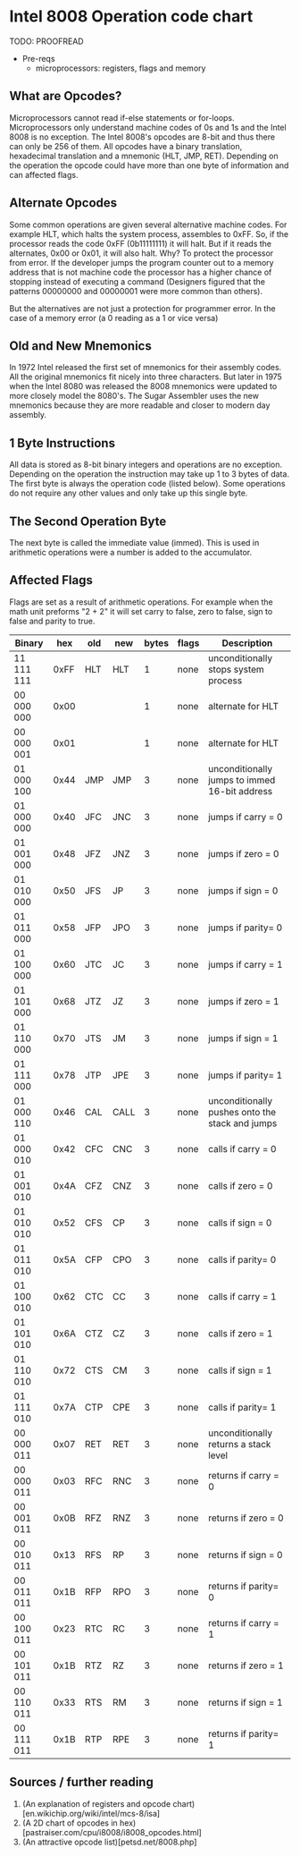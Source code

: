 Intel 8008 Operation code chart
===============================
TODO: PROOFREAD

* Pre-reqs
  * microprocessors: registers, flags and memory

What are Opcodes?
-----------------
Microprocessors cannot read if-else statements or for-loops. Microprocessors 
only understand machine codes of 0s and 1s and the Intel 8008 is no exception.
The Intel 8008's opcodes are 8-bit and thus there can only be 256 of them. 
All opcodes have a binary translation, hexadecimal translation and a mnemonic 
(HLT, JMP, RET). Depending on the operation the opcode could have more than one 
byte of information and can affected flags.

Alternate Opcodes
-----------------
Some common operations are given several alternative machine codes. For example 
HLT, which halts the system process, assembles to 0xFF. So, if the processor 
reads the code 0xFF (0b11111111) it will halt. But if it reads the alternates, 
0x00 or 0x01, it will also halt. Why? To protect the processor from error. If 
the developer jumps the program counter out to a memory address that is not 
machine code the processor has a higher chance of stopping instead of executing 
a command (Designers figured that the patterns 00000000 and 00000001 were more 
common than others).

But the alternatives are not just a protection for programmer error. In the case
of a memory error (a 0 reading as a 1 or vice versa) 

Old and New Mnemonics
---------------------
In 1972 Intel released the first set of mnemonics for their assembly codes. All
the original mnemonics fit nicely into three characters. But later in 1975 when
the Intel 8080 was released the 8008 mnemonics were updated to more closely 
model the 8080's. The Sugar Assembler uses the new mnemonics because they are 
more readable and closer to modern day assembly.

1 Byte Instructions
------------------------
All data is stored as 8-bit binary integers and operations are no exception. 
Depending on the operation the instruction may take up 1 to 3 bytes of data. The 
first byte is always the operation code (listed below). Some operations do not 
require any other values and only take up this single byte.

The Second Operation Byte
-------------------------
The next byte is called the immediate value (immed). This is used in arithmetic
operations were a number is added to the accumulator.

Affected Flags
--------------
Flags are set as a result of arithmetic operations. For example when the math unit 
preforms "2 + 2" it will set carry to false, zero to false, sign to false and 
parity to true.

|  Binary  | hex | old | new | bytes | flags | Description                                        |
|----------|-----|-----|-----|-------|-------|----------------------------------------------------|
|11 111 111|0xFF | HLT | HLT |   1   | none  | unconditionally stops system process               |
|00 000 000|0x00 |     |     |   1   | none  | alternate for HLT                                  |
|00 000 001|0x01 |     |     |   1   | none  | alternate for HLT                                  |
|01 000 100|0x44 | JMP | JMP |   3   | none  | unconditionally jumps to immed 16-bit address      |
|01 000 000|0x40 | JFC | JNC |   3   | none  | jumps if carry = 0                                 |
|01 001 000|0x48 | JFZ | JNZ |   3   | none  | jumps if zero  = 0                                 |
|01 010 000|0x50 | JFS | JP  |   3   | none  | jumps if sign  = 0                                 |
|01 011 000|0x58 | JFP | JPO |   3   | none  | jumps if parity= 0                                 |
|01 100 000|0x60 | JTC | JC  |   3   | none  | jumps if carry = 1                                 |
|01 101 000|0x68 | JTZ | JZ  |   3   | none  | jumps if zero  = 1                                 |
|01 110 000|0x70 | JTS | JM  |   3   | none  | jumps if sign  = 1                                 |
|01 111 000|0x78 | JTP | JPE |   3   | none  | jumps if parity= 1                                 |
|01 000 110|0x46 | CAL | CALL|   3   | none  | unconditionally pushes onto the stack and jumps    |
|01 000 010|0x42 | CFC | CNC |   3   | none  | calls if carry = 0                                 |
|01 001 010|0x4A | CFZ | CNZ |   3   | none  | calls if zero  = 0                                 |
|01 010 010|0x52 | CFS | CP  |   3   | none  | calls if sign  = 0                                 |
|01 011 010|0x5A | CFP | CPO |   3   | none  | calls if parity= 0                                 |
|01 100 010|0x62 | CTC | CC  |   3   | none  | calls if carry = 1                                 |
|01 101 010|0x6A | CTZ | CZ  |   3   | none  | calls if zero  = 1                                 |
|01 110 010|0x72 | CTS | CM  |   3   | none  | calls if sign  = 1                                 |
|01 111 010|0x7A | CTP | CPE |   3   | none  | calls if parity= 1                                 |
|00 000 011|0x07 | RET | RET |   3   | none  | unconditionally returns a stack level              |
|00 000 011|0x03 | RFC | RNC |   3   | none  | returns if carry = 0                               |
|00 001 011|0x0B | RFZ | RNZ |   3   | none  | returns if zero  = 0                               |
|00 010 011|0x13 | RFS | RP  |   3   | none  | returns if sign  = 0                               |
|00 011 011|0x1B | RFP | RPO |   3   | none  | returns if parity= 0                               |
|00 100 011|0x23 | RTC | RC  |   3   | none  | returns if carry = 1                               |
|00 101 011|0x1B | RTZ | RZ  |   3   | none  | returns if zero  = 1                               |
|00 110 011|0x33 | RTS | RM  |   3   | none  | returns if sign  = 1                               |
|00 111 011|0x1B | RTP | RPE |   3   | none  | returns if parity= 1                               |

Sources / further reading
-------------------------
1. (An explanation of registers and opcode chart)[en.wikichip.org/wiki/intel/mcs-8/isa]
2. (A 2D chart of opcodes in hex)[pastraiser.com/cpu/i8008/i8008_opcodes.html]
3. (An attractive opcode list)[petsd.net/8008.php]
